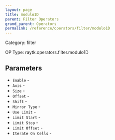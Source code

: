 ```yaml
---
layout: page
title: modulo1D
parent: Filter Operators
grand_parent: Operators
permalink: /reference/operators/filter/modulo1D
---
```


Category: filter

OP Type: raytk.operators.filter.modulo1D

## Parameters

* `Enable` - 
* `Axis` - 
* `Size` - 
* `Offset` - 
* `Shift` - 
* `Mirror Type` - 
* `Use Limit` - 
* `Limit Start` - 
* `Limit Stop` - 
* `Limit Offset` - 
* `Iterate On Cells` -

